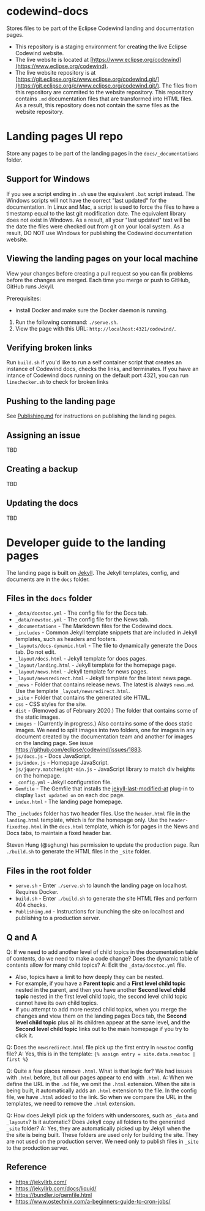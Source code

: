# codewind-docs
Stores files to be part of the Eclipse Codewind landing and documentation pages. 

* This repository is a staging environment for creating the live Eclipse Codewind website.
* The live website is located at [https://www.eclipse.org/codewind](https://www.eclipse.org/codewind).
* The live website repository is at [https://git.eclipse.org/c/www.eclipse.org/codewind.git/](https://git.eclipse.org/c/www.eclipse.org/codewind.git/). The files from this repository are commited to the website repository. This repository contains `.md` documentation files that are transformed into HTML files. As a result, this repository does not contain the same files as the website repository.

# Landing pages UI repo
Store any pages to be part of the landing pages in the `docs/_documentations` folder.

## Support for Windows
If you see a script ending in `.sh` use the equivalent `.bat` script instead. The Windows scripts will not have the correct "last updated" for the documentation. In Linux and Mac, a script is used to force the files to have a timestamp equal to the last git modification date. The equivalent library does not exist in Windows. As a result, all your "last updated" text will be the date the files were checked out from git on your local system. As a result, DO NOT use Windows for publishing the Codewind documentation website.

## Viewing the landing pages on your local machine
View your changes before creating a pull request so you can fix problems before the changes are merged. Each time you merge or push to GitHub, GitHub runs Jekyll.

Prerequisites:
* Install Docker and make sure the Docker daemon is running.

1. Run the following command: `./serve.sh`.
2. View the page with this URL: `http://localhost:4321/codewind/`.

## Verifying broken links
Run `build.sh` if you'd like to run a self container script that creates an instance of Codewind docs, checks the links, and terminates. If you have an intance of Codewind docs running on the default port 4321, you can run `linechecker.sh` to check for broken links

## Pushing to the landing page
See [Publishing.md](https://github.com/eclipse/codewind-docs/blob/master/Publishing.md) for instructions on publishing the landing pages.

## Assigning an issue
TBD

## Creating a backup
TBD

## Updating the docs
TBD

# Developer guide to the landing pages
The landing page is built on [Jekyll](https://jekyllrb.com/). The Jekyll templates, config, and documents are in the `docs` folder.

## Files in the `docs` folder
* `_data/docstoc.yml` - The config file for the Docs tab.
* `_data/newstoc.yml` - The config file for the News tab.
* `_documentations` - The Markdown files for the Codewind docs.
* `_includes` - Common Jekyll template snippets that are included in Jekyll templates, such as headers and footers.
* `_layouts/docs-dynamic.html` - The file to dynamically generate the Docs tab. Do not edit.
* `_layout/docs.html` - Jekyll template for docs pages.
* `_layout/landing.html` - Jekyll template for the homepage page.
* `_layout/news.html` - Jekyll template for news pages.
* `_layout/newsredirect.html` - Jekyll template for the latest news page.
* `_news` - Folder that contains release news. The latest is always `news.md`. Use the template `_layout/newsredirect.html`.
* `_site` - Folder that contains the generated site HTML.  
* `css` - CSS styles for the site.
* `dist` - (Removed as of February 2020.) The folder that contains some of the static images.
* `images` - (Currently in progress.) Also contains some of the docs static images. We need to split images into two folders, one for images in any document created by the documentation team and another for images on the landing page. See issue https://github.com/eclipse/codewind/issues/1883.
* `js/docs.js` - Docs JavaScript.
* `js/index.js` - Homepage JavaScript.
* `js/jquery.matchHeight-min.js` - JavaScript library to match div heights on the homepage.
* `_config.yml` - Jekyll configuration file.
* `Gemfile` - The Gemfile that installs the [jekyll-last-modified-at](https://github.com/gjtorikian/jekyll-last-modified-at) plug-in to display `last updated on` on each doc page.
* `index.html` - The landing page homepage.

The `_includes` folder has two header files. Use the `header.html` file in the `landing.html` template, which is for the homepage only. Use the `header-fixedtop.html` in the `docs.html` template, which is for pages in the News and Docs tabs, to maintain a fixed header bar.

Steven Hung (@sghung) has permission to update the production page. Run `./build.sh` to generate the HTML files in the `_site` folder.

## Files in the root folder
* `serve.sh` - Enter `./serve.sh` to launch the landing page on localhost. Requires Docker.
* `build.sh` - Enter `./build.sh` to generate the site HTML files and perform 404 checks.
* `Publishing.md` - Instructions for launching the site on localhost and publishing to a production server.

## Q and A
Q: If we need to add another level of child topics in the documentation table of contents, do we need to make a code change? Does the dynamic table of contents allow for many child topics?
A: Edit the `_data/docstoc.yml` file.
- Also, topics have a limit to how deeply they can be nested.
- For example, if you have a **Parent topic** and a **First level child topic** nested in the parent, and then you have another **Second level child topic** nested in the first level child topic, the second level child topic cannot have its own child topics.
- If you attempt to add more nested child topics, when you merge the changes and view them on the landing pages Docs tab, the **Second level child topic** plus all its children appear at the same level, and the **Second level child topic** links out to the main homepage if you try to click it.

Q: Does the `newsredirect.html` file pick up the first entry in `newstoc` config file? 
A: Yes, this is in the template: `{% assign entry = site.data.newstoc | first %}`

Q: Quite a few places remove `.html`. What is that logic for? We had issues with `.html` before, but all our pages appear to end with `.html`.
A: When we define the URL in the `.md` file, we omit the `.html` extension. When the site is being built, it automatically adds an `.html` extension to the file. In the config file, we have `.html` added to the link. So when we compare the URL in the templates, we need to remove the `.html` extension.

Q: How does Jekyll pick up the folders with underscores, such as `_data` and `_layouts`? Is it automatic? Does Jekyll copy all folders to the generated `_site` folder?
A: Yes, they are automatically picked up by Jekyll when the the site is being built. These folders are used only for building the site. They are not used on the production server. We need only to publish files in `_site` to the production server.

## Reference
* https://jekyllrb.com/
* https://jekyllrb.com/docs/liquid/
* https://bundler.io/gemfile.html
* https://www.ostechnix.com/a-beginners-guide-to-cron-jobs/
